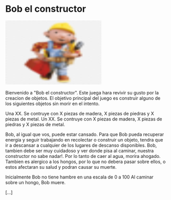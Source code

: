 # Bob el constructor

<img src="assets/bob.png" height="200" width="300">

Bienvenido a "Bob el constructor". Este juega hara revivir su gusto por la creacion de objetos.
El objetivo principal del juego es construir alguno de los siguientes objetos sin morir en el intento.

Una XX. Se contruye con X piezas de madera, X piezas de piedras y X piezas de metal.
Un XX. Se contruye con X piezas de madera, X piezas de piedras y X piezas de metal.

Bob, al igual que vos, puede estar cansado. Para que Bob pueda recuperar energia y seguir trabajando en recolectar o construir un objeto, tendra que ir a descansar a cualquier de los lugares de descanso disponibles. 
Bob, tambien debe ser muy cuidadoso y ver donde pisa al caminar, nuestra constructor no sabe nadar!. Por lo tanto de caer al agua, morira ahogado. Tambien es alergico a los hongos, por lo que no debera pasar sobre ellos, o estos afectaran su salud y podran causar su muerte.

Inicialmente Bob no tiene hambre en una escala de 0 a 100
Al caminar sobre un hongo, Bob muere.

[...]
